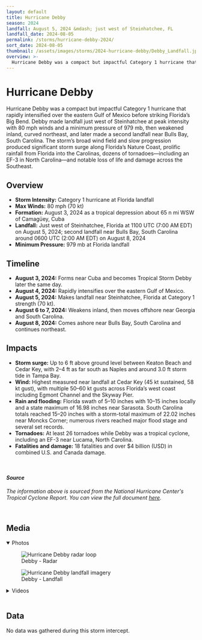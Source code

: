 ```yaml
---
layout: default
title: Hurricane Debby
season: 2024
landfall: August 5, 2024 &mdash; just west of Steinhatchee, FL
landfall_date: 2024-08-05
permalink: /storms/hurricane-debby-2024/
sort_date: 2024-08-05
thumbnail: /assets/images/storms/2024-hurricane-debby/Debby_Landfall.jpg
overview: >-
  Hurricane Debby was a compact but impactful Category 1 hurricane that rapidly intensified over the eastern Gulf of Mexico before striking Florida’s Big Bend, bringing destructive surge, flooding rains, and tornadoes across the Southeast.
---
```


<h1 class="storm-page__title">Hurricane Debby</h1>

Hurricane Debby was a compact but impactful Category 1 hurricane that rapidly intensified over the eastern Gulf of Mexico before striking Florida’s Big Bend. Debby made landfall just west of Steinhatchee at peak intensity with 80 mph winds and a minimum pressure of 979 mb, then weakened inland, curved northeast, and later made a second landfall near Bulls Bay, South Carolina. The storm’s broad wind field and slow progression produced significant storm surge along Florida’s Nature Coast, prolific rainfall from Florida into the Carolinas, dozens of tornadoes—including an EF-3 in North Carolina—and notable loss of life and damage across the Southeast.

## Overview
- **Storm Intensity:** Category 1 hurricane at Florida landfall
- **Max Winds:** 80 mph (70 kt)
- **Formation:** August 3, 2024 as a tropical depression about 65 n mi WSW of Camagüey, Cuba
- **Landfall:** Just west of Steinhatchee, Florida at 1100 UTC (7:00 AM EDT) on August 5, 2024; second landfall near Bulls Bay, South Carolina around 0600 UTC (2:00 AM EDT) on August 8, 2024
- **Minimum Pressure:** 979 mb at Florida landfall

## Timeline
- **August 3, 2024:** Forms near Cuba and becomes Tropical Storm Debby later the same day.
- **August 4, 2024:** Rapidly intensifies over the eastern Gulf of Mexico.
- **August 5, 2024:** Makes landfall near Steinhatchee, Florida at Category 1 strength (70 kt).
- **August 6 to 7, 2024:** Weakens inland, then moves offshore near Georgia and South Carolina.
- **August 8, 2024:** Comes ashore near Bulls Bay, South Carolina and continues northeast.

## Impacts
- **Storm surge:** Up to 6 ft above ground level between Keaton Beach and Cedar Key, with 2–4 ft as far south as Naples and around 3.0 ft storm tide in Tampa Bay.
- **Wind:** Highest measured near landfall at Cedar Key (45 kt sustained, 58 kt gust), with multiple 50–60 kt gusts across Florida’s west coast including Egmont Channel and the Skyway Pier.
- **Rain and flooding:** Florida swath of 5–10 inches with 10–15 inches locally and a state maximum of 16.98 inches near Sarasota. South Carolina totals reached 15–20 inches with a storm-total maximum of 22.02 inches near Moncks Corner; numerous rivers reached major flood stage and several set records.
- **Tornadoes:** At least 26 tornadoes while Debby was a tropical cyclone, including an EF-3 near Lucama, North Carolina.
- **Fatalities and damage:** 18 fatalities and over $4 billion (USD) in combined U.S. and Canada damage.

<br />

#### _Source_
<em>The information above is sourced from the National Hurricane Center's Tropical Cyclone Report. You can view the full document <a href="https://www.nhc.noaa.gov/data/tcr/AL042024_Debby.pdf" target="_blank" rel="noopener noreferrer">here</a>.</em>

<br />

## Media

<details class="storm-plot-group" open>
  <summary class="storm-plot-summary">Photos</summary>
  <div class="media-wide">
    <div class="media-row two-up media-row--fill">
      <figure>
        <img src="{{ '/assets/images/previous-storms/Debby_radar.gif' | relative_url }}"
             alt="Hurricane Debby radar loop" loading="lazy" decoding="async">
        <figcaption>Debby - Radar</figcaption>
      </figure>
      <figure>
        <img src="{{ '/assets/images/storms/2024-hurricane-debby/Debby_Landfall.jpg' | relative_url }}"
             alt="Hurricane Debby landfall imagery" loading="lazy" decoding="async">
        <figcaption>Debby - Landfall</figcaption>
      </figure>
    </div>
  </div>
</details>

<details class="storm-plot-group">
  <summary class="storm-plot-summary">Videos</summary>
  <p>Videos coming soon.</p>
</details>

<br />

<!-- DATA-SECTION:START -->

<h2>Data</h2>

<div class="storm-data">
  <p>No data was gathered during this storm intercept.</p>
</div>
<!-- DATA-SECTION:END -->

